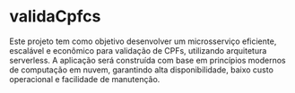 # validaCpfcs
Este projeto tem como objetivo desenvolver um microsserviço eficiente, escalável e econômico para validação de CPFs, utilizando arquitetura serverless. A aplicação será construída com base em princípios modernos de computação em nuvem, garantindo alta disponibilidade, baixo custo operacional e facilidade de manutenção.
